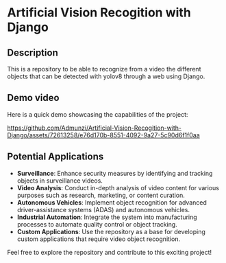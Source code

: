 # Artificial Vision Recogition with Django

## Description
This is a repository to be able to recognize from a video the different objects that can be detected with yolov8 through a web using Django.

## Demo video
Here is a quick demo showcasing the capabilities of the project:

https://github.com/Admunzi/Artificial-Vision-Recogition-with-Django/assets/72613258/e76d170b-8551-4092-9a27-5c90d6f1f0aa

## Potential Applications
- **Surveillance**: Enhance security measures by identifying and tracking objects in surveillance videos.
- **Video Analysis**: Conduct in-depth analysis of video content for various purposes such as research, marketing, or content curation.
- **Autonomous Vehicles**: Implement object recognition for advanced driver-assistance systems (ADAS) and autonomous vehicles.
- **Industrial Automation**: Integrate the system into manufacturing processes to automate quality control or object tracking.
- **Custom Applications**: Use the repository as a base for developing custom applications that require video object recognition.

Feel free to explore the repository and contribute to this exciting project!